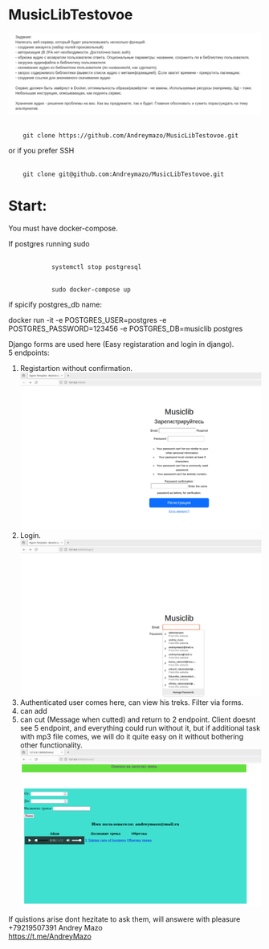 # MusicLibTestovoe
![](/media/Screenshot%20from%202024-04-15%2006-23-48.png)

##
        git clone https://github.com/Andreymazo/MusicLibTestovoe.git

or if you prefer SSH

##
        git clone git@github.com:Andreymazo/MusicLibTestovoe.git

# Start:

You must have docker-compose.

If postgres running sudo

##
                systemctl stop postgresql


##
                sudo docker-compose up

if spicify postgres_db name:

docker run -it -e POSTGRES_USER=postgres -e POSTGRES_PASSWORD=123456 -e POSTGRES_DB=musiclib postgres





Django forms are used here (Easy registaration and login in django).   
5 endpoints:   
1. Registartion without confirmation.
![worktime](/media/Screenshot%20from%202024-05-08%2023-51-55.png)
2. Login.   
![worktime](/media/Screenshot%20from%202024-05-08%2023-51-47.png)
3. Authenticated user comes here, can view his treks. Filter via forms.   
4. can add   
5. can cut (Message when cutted) and return to 2 endpoint. Client doesnt see 5 endpoint, and everything could run without it, but if additional task with mp3 file comes, we will do it quite easy on it without bothering other functionality.
![worktime](/media/Screenshot%20from%202024-05-08%2023-51-31.png)

If quistions arise dont hezitate to ask them, will answere with pleasure  
+79219507391 Andrey Mazo  
https://t.me/AndreyMazo  



